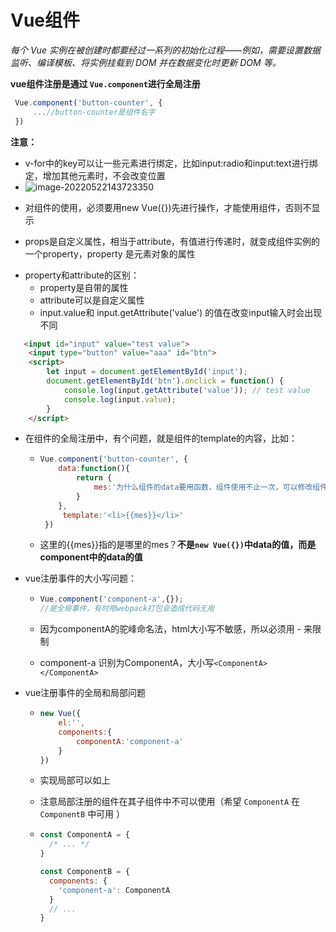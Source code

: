 # Vue组件



*每个 Vue 实例在被创建时都要经过一系列的初始化过程——例如，需要设置数据监听、编译模板、将实例挂载到 DOM 并在数据变化时更新 DOM 等。*



**vue组件注册是通过 `Vue.component`进行全局注册**

```javascript
 Vue.component('button-counter', {
     ...//button-counter是组件名字
 })
```

**注意：**

- v-for中的key可以让一些元素进行绑定，比如input:radio和input:text进行绑定，增加其他元素时，不会改变位置
- ![image-20220522143723350](C:\Users\lin\AppData\Roaming\Typora\typora-user-images\image-20220522143723350.png)

+ 对组件的使用，必须要用new Vue({})先进行操作，才能使用组件，否则不显示

- props是自定义属性，相当于attribute，有值进行传递时，就变成组件实例的一个property，property 是元素对象的属性

+ property和attribute的区别：
  + property是自带的属性 
  + attribute可以是自定义属性
  +  input.value和 input.getAttribute('value') 的值在改变input输入时会出现不同

```html
   <input id="input" value="test value">
    <input type="button" value="aaa" id="btn">
    <script>
        let input = document.getElementById('input');
        document.getElementById('btn').onclick = function() {
            console.log(input.getAttribute('value')); // test value
            console.log(input.value);
        }
    </script>
```

- 在组件的全局注册中，有个问题，就是组件的template的内容，比如：

  + ```javascript
    Vue.component('button-counter', {
        data:function(){
            return {
                mes:'为什么组件的data要用函数，组件使用不止一次，可以修改组件的内容而不影响其他组件'
            }
        },
         template:'<li>{{mes}}</li>'
     })
    ```

  + 这里的{{mes}}指的是哪里的mes？**不是`new Vue({})`中data的值，而是component中的data的值**

- vue注册事件的大小写问题：

  + ```javascript
    Vue.component('component-a',{});
    //是全局事件，有时用webpack打包会造成代码无用
    ```

  + 因为componentA的驼峰命名法，html大小写不敏感，所以必须用 - 来限制

  + component-a 识别为ComponentA，大小写`<ComponentA></ComponentA>`

- vue注册事件的全局和局部问题

  + ```javascript
    new Vue({
        el:'',
        components:{
            componentA:'component-a'
        }
    })
    ```

  + 实现局部可以如上

  + 注意局部注册的组件在其子组件中不可以使用（希望 `ComponentA` 在 `ComponentB` 中可用 ）

  + ```js
    const ComponentA = {
      /* ... */
    }
    
    const ComponentB = {
      components: {
        'component-a': ComponentA
      }
      // ...
    }
    ```




















